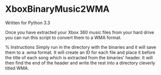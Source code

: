 # XboxBinaryMusic2WMA

Written for Python 3.3 

Once you have extracted your Xbox 360 music files from your hard drive you can run this script to convert them to a WMA format.

% Instructions
Simply run in the directory with the binaries and it will save them to a .wma format.
It will create an ID for each file and place it before the title of each song which is extracted from the binaries' header.
It will then find the end of the header and write the rest into a directory cleverly titled WMA.
